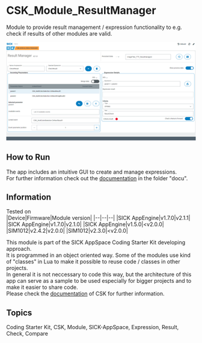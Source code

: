 # CSK_Module_ResultManager

Module to provide result management / expression functionality to e.g. check if results of other modules are valid.  

![](./docu/media/UI_Screenshot.png)

## How to Run

The app includes an intuitive GUI to create and manage expressions.  
For further information check out the [documentation](https://raw.githack.com/SICKAppSpaceCodingStarterKit/CSK_Module_ResultManager/main/docu/CSK_Module_ResultManager.html) in the folder "docu".

## Information

Tested on  
|Device|Firmware|Module version|
|--|--|--|
|SICK AppEngine|v1.7.0|v2.1.1|
|SICK AppEngine|v1.7.0|v2.1.0|
|SICK AppEngine|v1.5.0|<v2.0.0|
|SIM1012|v2.4.2|v2.0.0|
|SIM1012|v2.3.0|<v2.0.0|

This module is part of the SICK AppSpace Coding Starter Kit developing approach.  
It is programmed in an object oriented way. Some of the modules use kind of "classes" in Lua to make it possible to reuse code / classes in other projects.  
In general it is not neccessary to code this way, but the architecture of this app can serve as a sample to be used especially for bigger projects and to make it easier to share code.  
Please check the [documentation](https://github.com/SICKAppSpaceCodingStarterKit/.github/blob/main/docu/SICKAppSpaceCodingStarterKit_Documentation.md) of CSK for further information.  

## Topics

Coding Starter Kit, CSK, Module, SICK-AppSpace, Expression, Result, Check, Compare
